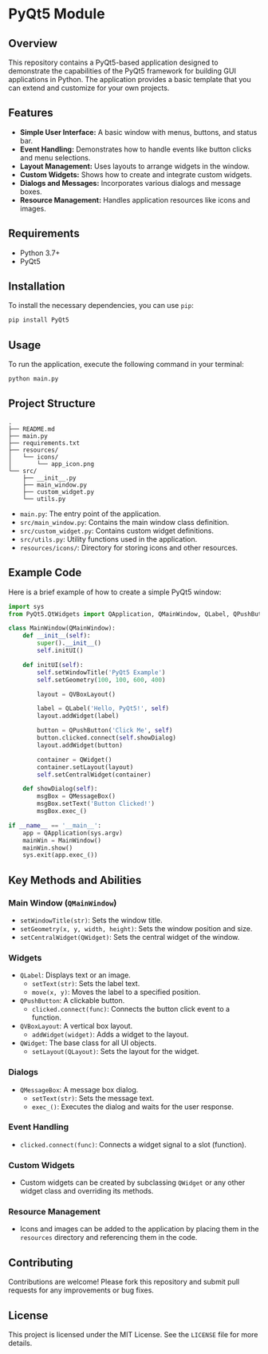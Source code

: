 # PyQt5 Module

## Overview

This repository contains a PyQt5-based application designed to demonstrate the capabilities of the PyQt5 framework for building GUI applications in Python. The application provides a basic template that you can extend and customize for your own projects.

## Features

- **Simple User Interface:** A basic window with menus, buttons, and status bar.
- **Event Handling:** Demonstrates how to handle events like button clicks and menu selections.
- **Layout Management:** Uses layouts to arrange widgets in the window.
- **Custom Widgets:** Shows how to create and integrate custom widgets.
- **Dialogs and Messages:** Incorporates various dialogs and message boxes.
- **Resource Management:** Handles application resources like icons and images.

## Requirements

- Python 3.7+
- PyQt5

## Installation

To install the necessary dependencies, you can use `pip`:

```sh
pip install PyQt5
```

## Usage

To run the application, execute the following command in your terminal:

```sh
python main.py
```

## Project Structure

```plaintext
.
├── README.md
├── main.py
├── requirements.txt
├── resources/
│   └── icons/
│       └── app_icon.png
└── src/
    ├── __init__.py
    ├── main_window.py
    ├── custom_widget.py
    └── utils.py
```

- `main.py`: The entry point of the application.
- `src/main_window.py`: Contains the main window class definition.
- `src/custom_widget.py`: Contains custom widget definitions.
- `src/utils.py`: Utility functions used in the application.
- `resources/icons/`: Directory for storing icons and other resources.

## Example Code

Here is a brief example of how to create a simple PyQt5 window:

```python
import sys
from PyQt5.QtWidgets import QApplication, QMainWindow, QLabel, QPushButton, QVBoxLayout, QWidget, QMessageBox

class MainWindow(QMainWindow):
    def __init__(self):
        super().__init__()
        self.initUI()

    def initUI(self):
        self.setWindowTitle('PyQt5 Example')
        self.setGeometry(100, 100, 600, 400)

        layout = QVBoxLayout()

        label = QLabel('Hello, PyQt5!', self)
        layout.addWidget(label)

        button = QPushButton('Click Me', self)
        button.clicked.connect(self.showDialog)
        layout.addWidget(button)

        container = QWidget()
        container.setLayout(layout)
        self.setCentralWidget(container)

    def showDialog(self):
        msgBox = QMessageBox()
        msgBox.setText('Button Clicked!')
        msgBox.exec_()

if __name__ == '__main__':
    app = QApplication(sys.argv)
    mainWin = MainWindow()
    mainWin.show()
    sys.exit(app.exec_())
```

## Key Methods and Abilities

### Main Window (`QMainWindow`)
- `setWindowTitle(str)`: Sets the window title.
- `setGeometry(x, y, width, height)`: Sets the window position and size.
- `setCentralWidget(QWidget)`: Sets the central widget of the window.

### Widgets
- `QLabel`: Displays text or an image.
  - `setText(str)`: Sets the label text.
  - `move(x, y)`: Moves the label to a specified position.
- `QPushButton`: A clickable button.
  - `clicked.connect(func)`: Connects the button click event to a function.
- `QVBoxLayout`: A vertical box layout.
  - `addWidget(widget)`: Adds a widget to the layout.
- `QWidget`: The base class for all UI objects.
  - `setLayout(QLayout)`: Sets the layout for the widget.

### Dialogs
- `QMessageBox`: A message box dialog.
  - `setText(str)`: Sets the message text.
  - `exec_()`: Executes the dialog and waits for the user response.

### Event Handling
- `clicked.connect(func)`: Connects a widget signal to a slot (function).

### Custom Widgets
- Custom widgets can be created by subclassing `QWidget` or any other widget class and overriding its methods.

### Resource Management
- Icons and images can be added to the application by placing them in the `resources` directory and referencing them in the code.

## Contributing

Contributions are welcome! Please fork this repository and submit pull requests for any improvements or bug fixes.

## License

This project is licensed under the MIT License. See the `LICENSE` file for more details.
